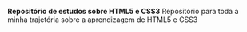 **Repositório de estudos sobre HTML5 e CSS3**
Repositório para toda a minha trajetória sobre a aprendizagem de HTML5 e CSS3
